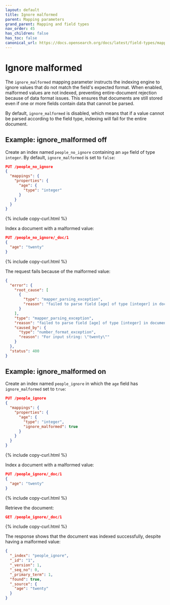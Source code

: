 ```yaml
---
layout: default
title: Ignore malformed
parent: Mapping parameters
grand_parent: Mapping and field types
nav_order: 45
has_children: false
has_toc: false
canonical_url: https://docs.opensearch.org/docs/latest/field-types/mapping-parameters/ignore-malformed/
---
```


# Ignore malformed

The `ignore_malformed` mapping parameter instructs the indexing engine to ignore values that do not match the field's expected format. When enabled, malformed values are not indexed, preventing entire-document rejection because of data format issues. This ensures that documents are still stored even if one or more fields contain data that cannot be parsed.

By default, `ignore_malformed` is disabled, which means that if a value cannot be parsed according to the field type, indexing will fail for the entire document.

## Example: ignore_malformed off

Create an index named `people_no_ignore` containing an `age` field of type `integer`. By default, `ignore_malformed` is set to `false`:

```json
PUT /people_no_ignore
{
  "mappings": {
    "properties": {
      "age": {
        "type": "integer"
      }
    }
  }
}
```
{% include copy-curl.html %}

Index a document with a malformed value:

```json
PUT /people_no_ignore/_doc/1
{
  "age": "twenty"
}
```
{% include copy-curl.html %}

The request fails because of the malformed value:

```json
{
  "error": {
    "root_cause": [
      {
        "type": "mapper_parsing_exception",
        "reason": "failed to parse field [age] of type [integer] in document with id '1'. Preview of field's value: 'twenty'"
      }
    ],
    "type": "mapper_parsing_exception",
    "reason": "failed to parse field [age] of type [integer] in document with id '1'. Preview of field's value: 'twenty'",
    "caused_by": {
      "type": "number_format_exception",
      "reason": "For input string: \"twenty\""
    }
  },
  "status": 400
}
```

## Example: ignore_malformed on

Create an index named `people_ignore` in which the `age` field has `ignore_malformed` set to `true`:

```json
PUT /people_ignore
{
  "mappings": {
    "properties": {
      "age": {
        "type": "integer",
        "ignore_malformed": true
      }
    }
  }
}
```
{% include copy-curl.html %}

Index a document with a malformed value:

```json
PUT /people_ignore/_doc/1
{
  "age": "twenty"
}
```
{% include copy-curl.html %}

Retrieve the document:

```json
GET /people_ignore/_doc/1
```
{% include copy-curl.html %}

The response shows that the document was indexed successfully, despite having a malformed value:

```json
{
  "_index": "people_ignore",
  "_id": "1",
  "_version": 1,
  "_seq_no": 0,
  "_primary_term": 1,
  "found": true,
  "_source": {
    "age": "twenty"
  }
}
```


